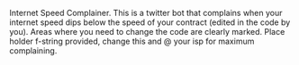 Internet Speed Complainer.  This is a twitter bot that complains when your internet speed dips below the speed of your contract (edited in the code by you).  Areas where you need to change the code are clearly marked.  Place holder f-string provided, change this and @ your isp for maximum complaining.
